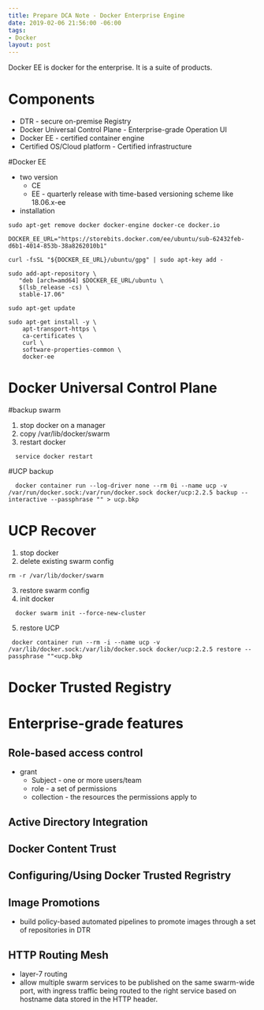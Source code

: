 ```yaml
---
title: Prepare DCA Note - Docker Enterprise Engine
date: 2019-02-06 21:56:00 -06:00
tags:
- Docker
layout: post
---
```


Docker EE is docker for the enterprise. It is a suite of products.
<!--more-->

# Components

  * DTR - secure on-premise Registry
  * Docker Universal Control Plane - Enterprise-grade Operation UI
  * Docker EE - certified container engine
  * Certified OS/Cloud platform - Certified infrastructure

#Docker EE

  * two version
    * CE
    * EE - quarterly release with time-based versioning scheme like 18.06.x-ee 
  * installation

~~~
sudo apt-get remove docker docker-engine docker-ce docker.io

DOCKER_EE_URL="https://storebits.docker.com/ee/ubuntu/sub-62432feb-d6b1-4014-853b-38a8262010b1"

curl -fsSL "${DOCKER_EE_URL}/ubuntu/gpg" | sudo apt-key add -

sudo add-apt-repository \
   "deb [arch=amd64] $DOCKER_EE_URL/ubuntu \
   $(lsb_release -cs) \
   stable-17.06"

sudo apt-get update

sudo apt-get install -y \
    apt-transport-https \
    ca-certificates \
    curl \
    software-properties-common \
    docker-ee
~~~

# Docker Universal Control Plane

#backup swarm
 1. stop docker on a manager
 2. copy /var/lib/docker/swarm
 3. restart docker 

~~~
  service docker restart
~~~
#UCP backup

~~~
  docker container run --log-driver none --rm 0i --name ucp -v /var/run/docker.sock:/var/run/docker.sock docker/ucp:2.2.5 backup --interactive --passphrase "" > ucp.bkp
~~~

# UCP Recover

1. stop docker
2. delete existing swarm config

~~~
rm -r /var/lib/docker/swarm
~~~

3. restore swarm config
4. init docker 

~~~
  docker swarm init --force-new-cluster
~~~

5. restore UCP

~~~
 docker container run --rm -i --name ucp -v /var/lib/docker.sock:/var/lib/docker.sock docker/ucp:2.2.5 restore --passphrase ""<ucp.bkp
~~~

# Docker Trusted Registry 

# Enterprise-grade features

## Role-based access control
  * grant
    - Subject - one or more users/team
    - role - a set of permissions
    - collection - the resources the permissions apply to

## Active Directory Integration
## Docker Content Trust
## Configuring/Using Docker Trusted Regristry
## Image Promotions

  * build policy-based automated pipelines to promote images through a set of repositories in DTR
## HTTP Routing Mesh
  * layer-7 routing
  * allow multiple swarm services to be published on the same swarm-wide port, with ingress traffic being routed to the right service based on hostname data stored in the HTTP header.

